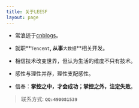 ```yaml
---
title: 关于LEESF
layout: page
---
```



* 常浪迹于[cnblogs](http://www.cnblogs.com/leesf456)。

* 就职**`Tencent`**, 从事**`大数据`**相关开发。

* 相信技术改变世界，但认为生活的维度不只有技术。

* 感性与理性并存，理性支配感性。

* 信奉：**掌控之中，才会成功；掌控之外，注定失败**。


> 联系方式: **`QQ:490081539`**
